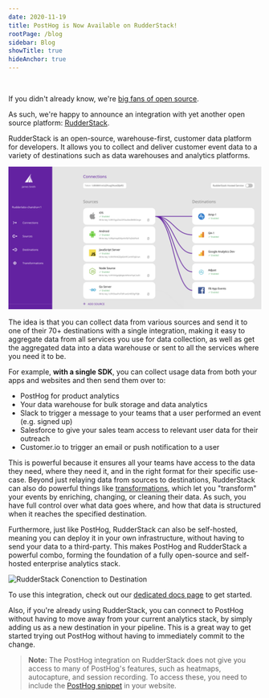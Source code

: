 ```yaml
---
date: 2020-11-19
title: PostHog is Now Available on RudderStack!
rootPage: /blog
sidebar: Blog
showTitle: true
hideAnchor: true
---
```


<br>

If you didn't already know, we're [big fans of open source](/blog/open-source-eating-saas).

As such, we're happy to announce an integration with yet another open source platform: [RudderStack](rudderstack.com).

RudderStack is an open-source, warehouse-first, customer data platform for developers. It allows you to collect and deliver customer event data to a variety of destinations such as data warehouses and analytics platforms.

![RudderStack Pipeline](../images/blog/rs/rudderstack-pipeline.png)

The idea is that you can collect data from various sources and send it to one of their 70+ destinations with a single integration, making it easy to aggregate data from all services you use for data collection, as well as get the aggregated data into a data warehouse or sent to all the services where you need it to be. 

For example, **with a single SDK**, you can collect usage data from both your apps and websites and then send them over to:

- PostHog for product analytics
- Your data warehouse for bulk storage and data analytics
- Slack to trigger a message to your teams that a user performed an event (e.g. signed up)
- Salesforce to give your sales team access to relevant user data for their outreach
- Customer.io to trigger an email or push notification to a user

This is powerful because it ensures all your teams have access to the data they need, where they need it, and in the right format for their specific use-case. Beyond just relaying data from sources to destinations, RudderStack can also do powerful things like [transformations](https://docs.rudderstack.com/how-to-guides/adding-a-new-user-transformation-in-rudderstack), which let you "transform" your events by enriching, changing, or cleaning their data. As such, you have full control over what data goes where, and how that data is structured when it reaches the specified destination. 

Furthermore, just like PostHog, RudderStack can also be self-hosted, meaning you can deploy it in your own infrastructure, without having to send your data to a third-party. This makes PostHog and RudderStack a powerful combo, forming the foundation of a fully open-source and self-hosted enterprise analytics stack. 

![RudderStack Conenction to Destination](../images/blog/rs/rs-connection.gif)

To use this integration, check out our [dedicated docs page](/docs/integrations/rudderstack-integration) to get started.

Also, if you're already using RudderStack, you can connect to PostHog without having to move away from your current analytics stack, by simply adding us as a new destination in your pipeline. This is a great way to get started trying out PostHog without having to immediately commit to the change.

> **Note:** The PostHog integration on RudderStack does not give you access to many of PostHog's features, such as heatmaps, autocapture, and session recording. To access these, you need to include the [PostHog snippet](/docs/deployment/snippet-installation) in your website.

